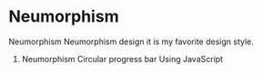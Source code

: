 # Neumorphism
Neumorphism
Neumorphism design it is my favorite design style. 

1) Neumorphism Circular progress bar Using JavaScript
